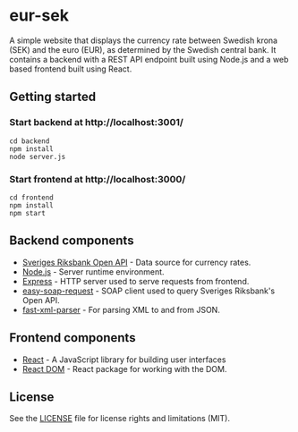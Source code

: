 # eur-sek

A simple website that displays the currency rate between Swedish krona (SEK) and the euro (EUR), as determined by the Swedish central bank. It contains a backend with a REST API endpoint built using Node.js and a web based frontend built using React.

## Getting started

### Start backend at http://localhost:3001/

```
cd backend
npm install
node server.js
```

### Start frontend at http://localhost:3000/

```
cd frontend
npm install
npm start
```

## Backend components
* [Sveriges Riksbank Open API](https://www.riksbank.se/sv/statistik/sok-rantor--valutakurser/oppet-api/) - Data source for currency rates.
* [Node.js](https://github.com/nodejs/node) - Server runtime environment.
* [Express](https://github.com/expressjs/express) - HTTP server used to serve requests from frontend.
* [easy-soap-request](https://github.com/circa10a/easy-soap-request) - SOAP client used to query Sveriges Riksbank's Open API.
* [fast-xml-parser](https://github.com/NaturalIntelligence/fast-xml-parser) - For parsing XML to and from JSON.

## Frontend components
* [React](https://reactjs.org/) - A JavaScript library for building user interfaces
* [React DOM](https://reactjs.org/docs/react-dom.html) - React package for working with the DOM.

## License
See the [LICENSE](LICENSE.md) file for license rights and limitations (MIT).